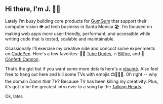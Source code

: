 ## Hi there, I'm J. 👋🏻

Lately I’m busy building core products for [GumGum](https://gumgum.com/) that support their computer vision 👁 ad tech business in Santa Monica 🏖. I’m focused on making web apps more user-friendly, performant, and accessible while writing code that is tested, scalable and maintainable.

Ocassionally I’ll exercise my creative side and concoct some experiments on [CodePen](https://codepen.io/jscottsmith/). Here's a few favorites: 🕺🏻 [Tube Dudes](https://codepen.io/jscottsmith/full/yEMeaa/), 🔥 [Bitfire](https://codepen.io/jscottsmith/pen/dwZjWK), and 🎉 [Confetti Cannon](https://codepen.io/jscottsmith/pen/VjPaLO).

That’s the gist but if you want some more details here's a [résumé](/resume). Also feel free to hang out here and kill some TVs with emojis 📺✊🏻💥. Oh right -- why the domain _Damn that TV_? Because TV has been killing my creativity. Plus, it's got to be the greatest intro ever to a song by the [Talking Heads](https://www.youtube.com/watch?v=i6ZVEMzvZIY).

Ok, later.

